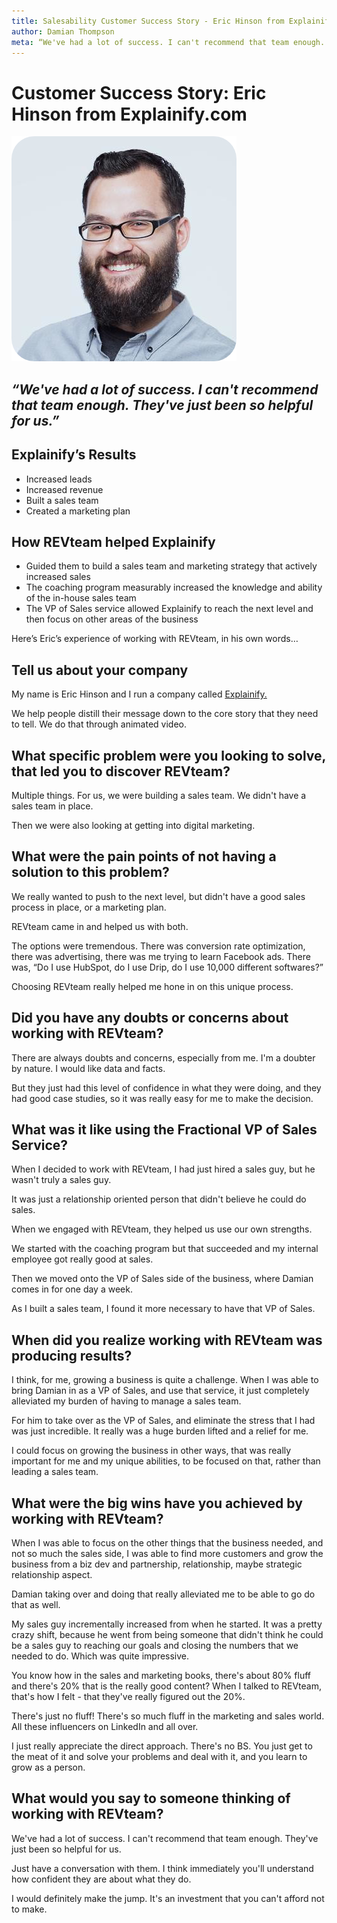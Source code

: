 ```yaml
---
title: Salesability Customer Success Story - Eric Hinson from Explainify.com
author: Damian Thompson
meta: “We've had a lot of success. I can't recommend that team enough. They've just been so helpful for us.”
---
```


# Customer Success Story: Eric Hinson from Explainify.com

![featured image](./img/Eric_Hinson.jpeg)

## *“We've had a lot of success. I can't recommend that team enough. They've just been so helpful for us.”*

## Explainify’s Results

* Increased leads
* Increased revenue
* Built a sales team
* Created a marketing plan

## How REVteam helped Explainify

* Guided them to build a sales team and marketing strategy that actively increased sales
* The coaching program measurably increased the knowledge and ability of the in-house sales team
* The VP of Sales service allowed Explainify to reach the next level and then focus on other areas of the business

Here’s Eric’s experience of working with REVteam, in his own words…

## Tell us about your company

My name is Eric Hinson and I run a company called [Explainify.](https://explainify.com/)

We help people distill their message down to the core story that they need to tell. We do that through animated video.

## What specific problem were you looking to solve, that led you to discover REVteam?

Multiple things. For us, we were building a sales team. We didn't have a sales team in place.

Then we were also looking at getting into digital marketing.

## What were the pain points of not having a solution to this problem?

We really wanted to push to the next level, but didn't have a good sales process in place, or a marketing plan.

REVteam came in and helped us with both.

The options were tremendous. There was conversion rate optimization, there was advertising, there was me trying to learn Facebook ads. There was, “Do I use HubSpot, do I use Drip, do I use 10,000 different softwares?”

Choosing REVteam really helped me hone in on this unique process.

## Did you have any doubts or concerns about working with REVteam?

There are always doubts and concerns, especially from me. I'm a doubter by nature. I would like data and facts.

But they just had this level of confidence in what they were doing, and they had good case studies, so it was really easy for me to make the decision.

## What was it like using the Fractional VP of Sales Service?

When I decided to work with REVteam, I had just hired a sales guy, but he wasn't truly a sales guy.

It was just a relationship oriented person that didn't believe he could do sales.

When we engaged with REVteam, they helped us use our own strengths.

We started with the coaching program but that succeeded and my internal employee got really good at sales.

Then we moved onto the VP of Sales side of the business, where Damian comes in for one day a week.

As I built a sales team, I found it more necessary to have that VP of Sales.

## When did you realize working with REVteam was producing results?

I think, for me, growing a business is quite a challenge. When I was able to bring Damian in as a VP of Sales, and use that service, it just completely alleviated my burden of having to manage a sales team.

For him to take over as the VP of Sales, and eliminate the stress that I had was just incredible. It really was a huge burden lifted and a relief for me.

I could focus on growing the business in other ways, that was really important for me and my unique abilities, to be focused on that, rather than leading a sales team.

## What were the big wins have you achieved by working with REVteam?

When I was able to focus on the other things that the business needed, and not so much the sales side, I was able to find more customers and grow the business from a biz dev and partnership, relationship, maybe strategic relationship aspect.

Damian taking over and doing that really alleviated me to be able to go do that as well.

My sales guy incrementally increased from when he started. It was a pretty crazy shift, because he went from being someone that didn't think he could be a sales guy to reaching our goals and closing the numbers that we needed to do. Which was quite impressive.

You know how in the sales and marketing books, there's about 80% fluff and there's 20% that is the really good content? When I talked to REVteam, that's how I felt - that they've really figured out the 20%.

There's just no fluff! There's so much fluff in the marketing and sales world. All these influencers on LinkedIn and all over.

I just really appreciate the direct approach. There's no BS. You just get to the meat of it and solve your problems and deal with it, and you learn to grow as a person.

## What would you say to someone thinking of working with REVteam?

We've had a lot of success. I can't recommend that team enough. They've just been so helpful for us.

Just have a conversation with them. I think immediately you'll understand how confident they are about what they do.

I would definitely make the jump. It's an investment that you can't afford not to make.
